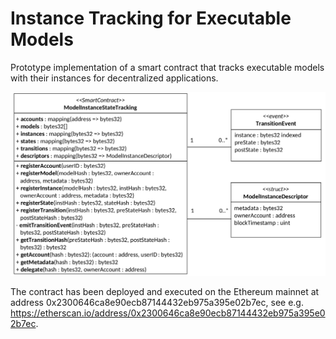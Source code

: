 # Instance Tracking for Executable Models

Prototype implementation of a smart contract that tracks executable models with their instances for decentralized applications.

<img src="https://github.com/fhaer/Itrex/blob/main/class_diagram.png?raw=true" data-canonical-src="https://github.com/fhaer/Itrex/blob/main/class_diagram.png?raw=true" width="550" />

The contract has been deployed and executed on the Ethereum mainnet at address 0x2300646ca8e90ecb87144432eb975a395e02b7ec, see e.g. https://etherscan.io/address/0x2300646ca8e90ecb87144432eb975a395e02b7ec.
